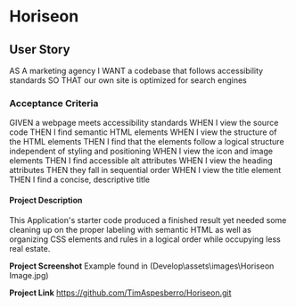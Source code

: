 # Horiseon

## User Story
AS A marketing agency
I WANT a codebase that follows accessibility standards
SO THAT our own site is optimized for search engines

### Acceptance Criteria
GIVEN a webpage meets accessibility standards
WHEN I view the source code
THEN I find semantic HTML elements
WHEN I view the structure of the HTML elements
THEN I find that the elements follow a logical structure independent of styling and positioning
WHEN I view the icon and image elements
THEN I find accessible alt attributes
WHEN I view the heading attributes
THEN they fall in sequential order
WHEN I view the title element
THEN I find a concise, descriptive title

#### Project Description

This Application's starter code produced a finished result yet needed some cleaning up on the proper labeling with semantic HTML as well as organizing CSS elements and rules in a logical order while occupying less real estate. 


**Project Screenshot**
Example found in (Develop\assets\images\Horiseon Image.jpg)

**Project Link**
https://github.com/TimAspesberro/Horiseon.git


